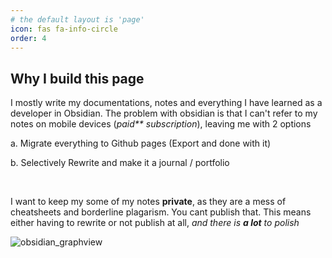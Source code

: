 ```yaml
---
# the default layout is 'page'
icon: fas fa-info-circle
order: 4
---
```


## Why I build this page
I mostly write my documentations, notes and everything I have learned as a developer in Obsidian.
The problem with obsidian is that I can't refer to my notes on mobile devices (_paid** subscription_), leaving me with
2 options

a. Migrate everything to Github pages (Export and done with it)

b. Selectively Rewrite and make it a journal / portfolio

<br>

I want to keep my some of my notes **private**, as they are a mess of cheatsheets and borderline plagarism. You cant publish that. This means either having to rewrite or not publish at all, *and there is **a lot** to polish*

![obsidian_graphview](https://forum.obsidian.md/uploads/default/original/3X/3/3/338d6f9cb03a40154eb4ada379ab725de934e678.png)






